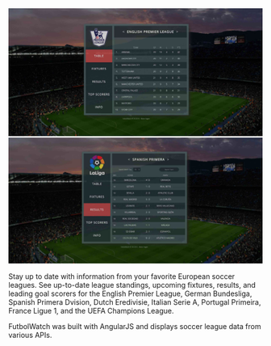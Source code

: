 <img src="/assets/futbolWatch-screenshot.jpg" alt="futbolWatch Screenshot" width="555" text-align="center">
<img src="/assets/futbolWatch-screenshot-2.jpg" alt="futbolWatch Screenshot" width="555" text-align="center">

Stay up to date with information from your favorite European soccer leagues. See up-to-date league standings, upcoming fixtures, results, and leading goal scorers for the English Premier League, German Bundesliga, Spanish Primera Dvision, Dutch Eredivisie, Italian Serie A, Portugal Primeira, France Ligue 1, and the UEFA Champions League.

FutbolWatch was built with AngularJS and displays soccer league data from various APIs.


